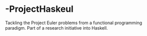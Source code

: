 # -ProjectHaskeul
Tackling the Project Euler problems from a functional programming paradigm. Part of a research initiative into Haskell.
